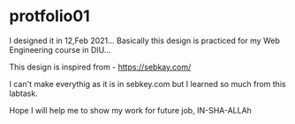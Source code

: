 # protfolio01

I designed it in 12,Feb 2021...
Basically this design is practiced for my Web Engineering course in DIU...

This design is inspired from - https://sebkay.com/

I can't make everythig as it is in sebkey.com but I learned so much from this labtask.

Hope I will help me to show my work for future job, IN-SHA-ALLAh
